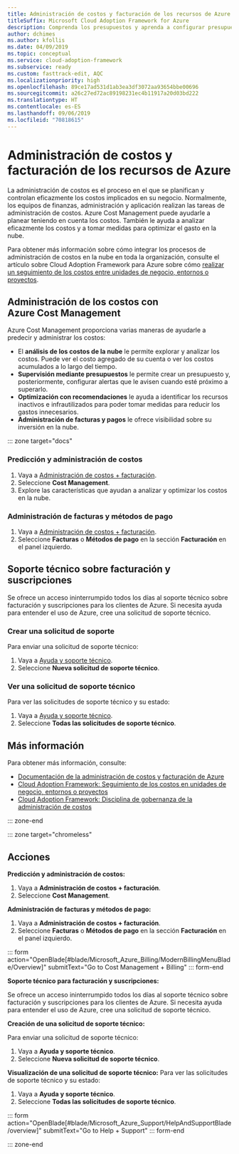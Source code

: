 ```yaml
---
title: Administración de costos y facturación de los recursos de Azure
titleSuffix: Microsoft Cloud Adoption Framework for Azure
description: Comprenda los presupuestos y aprenda a configurar presupuestos y pagos para los recursos de Azure.
author: dchimes
ms.author: kfollis
ms.date: 04/09/2019
ms.topic: conceptual
ms.service: cloud-adoption-framework
ms.subservice: ready
ms.custom: fasttrack-edit, AQC
ms.localizationpriority: high
ms.openlocfilehash: 89ce17ad531d1ab3ea3df3072aa93654bbe00696
ms.sourcegitcommit: a26c27ed72ac89198231ec4b11917a20d03bd222
ms.translationtype: HT
ms.contentlocale: es-ES
ms.lasthandoff: 09/06/2019
ms.locfileid: "70818615"
---
```

# <a name="manage-costs-and-billing-for-your-azure-resources"></a>Administración de costos y facturación de los recursos de Azure

La administración de costos es el proceso en el que se planifican y controlan eficazmente los costos implicados en su negocio. Normalmente, los equipos de finanzas, administración y aplicación realizan las tareas de administración de costos. Azure Cost Management puede ayudarle a planear teniendo en cuenta los costos. También le ayuda a analizar eficazmente los costos y a tomar medidas para optimizar el gasto en la nube.

Para obtener más información sobre cómo integrar los procesos de administración de costos en la nube en toda la organización, consulte el artículo sobre Cloud Adoption Framework para Azure sobre cómo [realizar un seguimiento de los costos entre unidades de negocio, entornos o proyectos](../azure-best-practices/track-costs.md).

## <a name="manage-your-costs-with-azure-cost-management"></a>Administración de los costos con Azure Cost Management

Azure Cost Management proporciona varias maneras de ayudarle a predecir y administrar los costos:

- El **análisis de los costos de la nube** le permite explorar y analizar los costos. Puede ver el costo agregado de su cuenta o ver los costos acumulados a lo largo del tiempo.
- **Supervisión mediante presupuestos** le permite crear un presupuesto y, posteriormente, configurar alertas que le avisen cuando esté próximo a superarlo.
- **Optimización con recomendaciones** le ayuda a identificar los recursos inactivos e infrautilizados para poder tomar medidas para reducir los gastos innecesarios.
- **Administración de facturas y pagos** le ofrece visibilidad sobre su inversión en la nube.

::: zone target="docs"

### <a name="predict-and-manage-costs"></a>Predicción y administración de costos

1. Vaya a [Administración de costos + facturación](https://portal.azure.com/#blade/Microsoft_Azure_Billing/ModernBillingMenuBlade/Overview).
1. Seleccione **Cost Management**.
1. Explore las características que ayudan a analizar y optimizar los costos en la nube.

### <a name="manage-invoices-and-payment-methods"></a>Administración de facturas y métodos de pago

1. Vaya a [Administración de costos + facturación](https://portal.azure.com/#blade/Microsoft_Azure_Billing/ModernBillingMenuBlade/Overview).
1. Seleccione **Facturas** o **Métodos de pago** en la sección **Facturación** en el panel izquierdo.

## <a name="billing-and-subscription-support"></a>Soporte técnico sobre facturación y suscripciones

Se ofrece un acceso ininterrumpido todos los días al soporte técnico sobre facturación y suscripciones para los clientes de Azure. Si necesita ayuda para entender el uso de Azure, cree una solicitud de soporte técnico.

### <a name="create-a-support-request"></a>Crear una solicitud de soporte

Para enviar una solicitud de soporte técnico:

1. Vaya a [Ayuda y soporte técnico](https://portal.azure.com/#blade/Microsoft_Azure_Support/HelpAndSupportBlade/overview).
1. Seleccione **Nueva solicitud de soporte técnico**.

### <a name="view-a-support-request"></a>Ver una solicitud de soporte técnico

Para ver las solicitudes de soporte técnico y su estado:

1. Vaya a [Ayuda y soporte técnico](https://portal.azure.com/#blade/Microsoft_Azure_Support/HelpAndSupportBlade/overview).
1. Seleccione **Todas las solicitudes de soporte técnico**.

## <a name="learn-more"></a>Más información

Para obtener más información, consulte:

- [Documentación de la administración de costos y facturación de Azure](/azure/billing)
- [Cloud Adoption Framework: Seguimiento de los costos en unidades de negocio, entornos o proyectos](../azure-best-practices/track-costs.md)
- [Cloud Adoption Framework: Disciplina de gobernanza de la administración de costos](../../governance/cost-management/index.md)

::: zone-end

::: zone target="chromeless"

## <a name="actions"></a>Acciones

**Predicción y administración de costos:**

1. Vaya a **Administración de costos + facturación**.
1. Seleccione **Cost Management**.

**Administración de facturas y métodos de pago:**

1. Vaya a **Administración de costos + facturación**.
1. Seleccione **Facturas** o **Métodos de pago** en la sección **Facturación** en el panel izquierdo.

::: form action="OpenBlade[#blade/Microsoft_Azure_Billing/ModernBillingMenuBlade/Overview]" submitText="Go to Cost Management + Billing" ::: form-end

**Soporte técnico para facturación y suscripciones:**

Se ofrece un acceso ininterrumpido todos los días al soporte técnico sobre facturación y suscripciones para los clientes de Azure. Si necesita ayuda para entender el uso de Azure, cree una solicitud de soporte técnico.

**Creación de una solicitud de soporte técnico:**

Para enviar una solicitud de soporte técnico:

1. Vaya a **Ayuda y soporte técnico**.
2. Seleccione **Nueva solicitud de soporte técnico**.

**Visualización de una solicitud de soporte técnico:** Para ver las solicitudes de soporte técnico y su estado:

1. Vaya a **Ayuda y soporte técnico**.
2. Seleccione **Todas las solicitudes de soporte técnico**.

::: form action="OpenBlade[#blade/Microsoft_Azure_Support/HelpAndSupportBlade/overview]" submitText="Go to Help + Support" ::: form-end

::: zone-end
